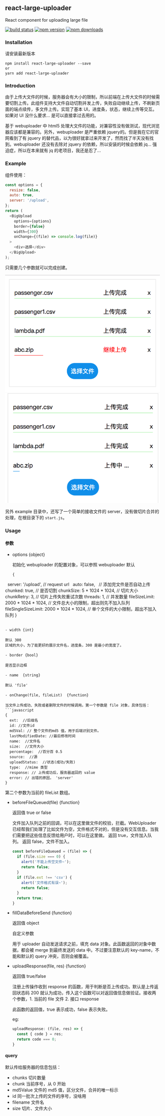 ## react-large-uploader
React component for uploading large file 


[![build status](https://travis-ci.org/sunyongjian/react-large-uploader.svg?branch=master&style=flat-square)](https://travis-ci.org/sunyongjian/react-large-uploader)
[![npm version](https://img.shields.io/npm/v/react-large-uploader.svg?style=flat-square)](https://www.npmjs.com/package/react-large-uploader)
[![npm downloads](https://img.shields.io/npm/dm/react-large-uploader.svg?style=flat-square)](https://www.npmjs.com/package/react-large-uploader)

### Installation
请安装最新版本

```
npm install react-large-uploader --save
or
yarn add react-large-uploader
```

### Introduction
由于上传大文件的时候，服务器会有大小的限制，所以前端在上传大文件的时候需要切割上传。此组件支持大文件自动切割并发上传，失败自动继续上传，不刷新页面的端点续传，多文件上传。实现了基本 UI，进度条，状态，继续上传等交互。如果对 UI 没什么要求...  是可以直接拿过去用的。

基于 webuploader 中 html5 处理大文件的功能，对兼容性没有做测试，现代浏览器应该都是兼容的。另外，webuploader 是严重依赖 jquery的。但是我在它的官网看到了有 jquery 的替代品，以为很好就拿过来开发了，然而找了半天没有找到。webuploader 还没有去除对 jquery 的依赖，所以安装的时候会依赖 jq...  强迫症，所以在本来就有 jq 的老项目，我还是忍了...


### Example

组件使用：
```javascript
const options = {
  resize: false,
  auto: true,
  server: '/upload',
};
return (
  <BigUpload
    options={options}
    border={false}
    width={300}
    onChange={(file) => console.log(file)}
  >
    <div>选择</div>
  </BigUpload>
);
```
只需要几个参数就可以完成创建。


![image1](./example/upload.png)
![image2](./example/upload1.png)

另外 example 目录中，还写了一个简单的接收文件的 server，没有做切片合并的处理，在根目录下的 `start.js`。



### Usage

#### 参数
- options {object}

  初始化 webuploader 的配置对象，可以参照 webuploader 
  默认
  ```javascript
  {
    server: '/upload', // request url
    auto: false,   // 添加完文件是否自动上传
    chunked: true,  // 是否切割
    chunkSize: 5 * 1024 * 1024,  // 切片大小
    chunkRetry: 3,  // 切片上传失败重试次数
    threads: 1, // 并发数量
    fileSizeLimit: 2000 * 1024 * 1024,  // 文件总大小的限制，超出则先不加入队列
    fileSingleSizeLimit: 2000 * 1024 * 1024,  // 单个文件的大小限制，超出不加入队列
  }
  ```

- width {int}

  默认 300
  区域的大小，为了能更好的展示文件名，进度条，300 是最小的宽度了。

- border {bool}

  是否显示边框

- name  {string}

  默认 'file'

- onChange(file, fileList)  {function}

  当文件上传成功、失败或者删除文件的时候调用。第一个参数是 file 对象，具体包括：
  ```javascript
  {
    ext:  //后缀名
    id: //文件id
    md5Val: // 整个文件的md5 值，用于后端识别文件。
    lastModifiedDate: //最后修改时间
    name:  //文件名
    size:  //文件大小
    percentage:  //百分百 0.5
    source:  //源
    uploadStatus:  //状态(成功/失败)
    type:  //mime 类型
    response: // 上传成功后，服务器返回的 value
    error: // 出错的原因， 'server'
  }

  ```

  第二个参数为当前的 fileList 数组。

- beforeFileQueued(file) {function}

  返回值 true or false

  文件加入队列之前的回调，可以在这里做文件的校验，拦截。WebUploader 已经帮我们处理了比如文件为空，文件格式不对的，但是没有交互信息。当我们需要把这些信息反馈给用户时，可以在这里做。
  返回 true，文件加入队列。
  返回 false，文件不加入。

  ```javascript
  const beforeFileQueued = (file) => {
    if (file.size === 0) {
      alert('不能上传空文件~');
      return false;
    }
    if (file.ext !== 'csv') {
      alert('文件格式有误~');
      return false;
    }
    return true;
  }
  ```

- fillDataBeforeSend {function}

  返回值 object

  自定义参数

  用于 uploader 自动发送请求之前，填充 data 对象。此函数返回的对象中数据，都会被 merge 到最终发送的 data 中。不过要注意默认的 key-name，不能和默认的 query 冲突，否则会被覆盖。

- uploadResponse(file, res) {function}

  返回值 true/false

  注册上传操作收到 response 的函数，用于判断是否上传成功。默认是上传返回状态码 200 就认为成功，传入这个函数可以对返回值信息做验证。接收两个参数，1. 当前的 file 文件 2. 接口 response

  此函数的返回值，true 表示成功，false 表示失败。

  eg:
  ```js
  uploadResponse: (file, res) => {
    const { code } = res;
    return code === 0;
  }
  ```

#### query
默认传给服务器的信息包括：
- chunks
  切片数量
- chunk
  当前序号，从 0 开始
- md5Value
  文件的 md5 值，区分文件，合并的唯一标示
- id
  同一批次上传的文件的序号，没啥用
- filename
  文件名
- size
  切片、文件大小
